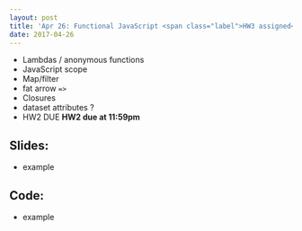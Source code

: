 ```yaml
---
layout: post
title: 'Apr 26: Functional JavaScript <span class="label">HW3 assigned</span>'
date: 2017-04-26
---
```


- Lambdas / anonymous functions
- JavaScript scope
- Map/filter
- fat arrow `=>`
- Closures
- dataset attributes ?
- <span class="label">HW2 DUE</span> **HW2 due at 11:59pm**

<!--more-->

## Slides:
- example

## Code:
- example
